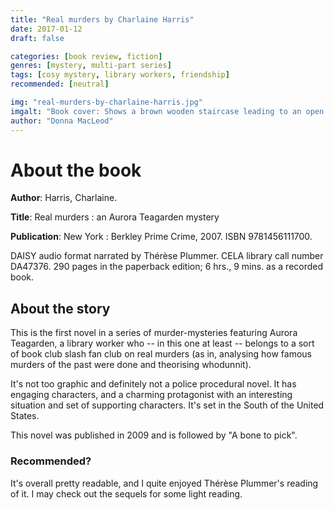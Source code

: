 ```yaml
---
title: "Real murders by Charlaine Harris"
date: 2017-01-12
draft: false

categories: [book review, fiction]
genres: [mystery, multi-part series]
tags: [cosy mystery, library workers, friendship]
recommended: [neutral]

img: "real-murders-by-charlaine-harris.jpg"
imgalt: "Book cover: Shows a brown wooden staircase leading to an open red door from which light shines, illuminating the items on the staircase -- books, a teal pump, a red suitcase. It looks like a woman is standing under the staircase's treads."
author: "Donna MacLeod"
---
```


# About the book

**Author**: Harris, Charlaine.

**Title**: Real murders : an Aurora Teagarden mystery

**Publication**: New York : Berkley Prime Crime, 2007. ISBN 9781456111700.

DAISY audio format narrated by Thérèse Plummer. CELA library call number DA47376. 290 pages in the paperback edition; 6 hrs., 9 mins. as a recorded book.

## About the story

This is the first novel in a series of murder-mysteries featuring Aurora Teagarden, a library worker who -- in this one at least -- belongs to a sort of book club slash fan club on real murders (as in, analysing how famous murders of the past were done and theorising whodunnit).

It's not too graphic and definitely not a police procedural novel. It has engaging characters, and a charming protagonist with an interesting situation and set of supporting characters. It's set in the South of the United States.

This novel was published in 2009 and is followed by "A bone to pick".

### Recommended?

It's overall pretty readable, and I quite enjoyed Thérèse Plummer's reading of it. I may check out the sequels for some light reading.